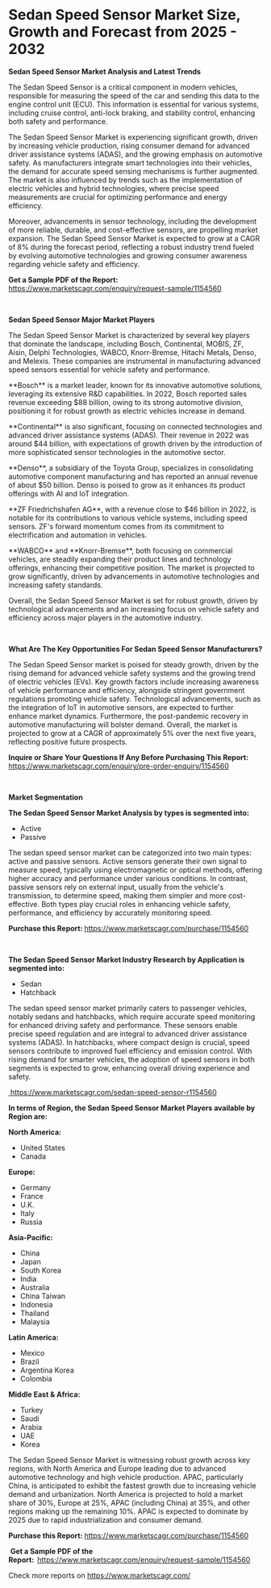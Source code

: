 <p><h1>Sedan Speed Sensor Market Size, Growth and Forecast from 2025 - 2032</h1></p><p><strong>Sedan Speed Sensor Market Analysis and Latest Trends</strong></p>
<p><p>The Sedan Speed Sensor is a critical component in modern vehicles, responsible for measuring the speed of the car and sending this data to the engine control unit (ECU). This information is essential for various systems, including cruise control, anti-lock braking, and stability control, enhancing both safety and performance.</p><p>The Sedan Speed Sensor Market is experiencing significant growth, driven by increasing vehicle production, rising consumer demand for advanced driver assistance systems (ADAS), and the growing emphasis on automotive safety. As manufacturers integrate smart technologies into their vehicles, the demand for accurate speed sensing mechanisms is further augmented. The market is also influenced by trends such as the implementation of electric vehicles and hybrid technologies, where precise speed measurements are crucial for optimizing performance and energy efficiency.</p><p>Moreover, advancements in sensor technology, including the development of more reliable, durable, and cost-effective sensors, are propelling market expansion. The Sedan Speed Sensor Market is expected to grow at a CAGR of 8% during the forecast period, reflecting a robust industry trend fueled by evolving automotive technologies and growing consumer awareness regarding vehicle safety and efficiency.</p></p>
<p><strong>Get a Sample PDF of the Report:&nbsp;</strong> <a href="https://www.marketscagr.com/enquiry/request-sample/1154560?utm_campaign=3510&utm_medium=2&utm_source=Github&utm_content=ia&utm_term=31032025&utm_id=sedan-speed-sensor">https://www.marketscagr.com/enquiry/request-sample/1154560</a></p>
<p>&nbsp;</p>
<p><strong>Sedan Speed Sensor Major Market Players</strong></p>
<p><p>The Sedan Speed Sensor Market is characterized by several key players that dominate the landscape, including Bosch, Continental, MOBIS, ZF, Aisin, Delphi Technologies, WABCO, Knorr-Bremse, Hitachi Metals, Denso, and Melexis. These companies are instrumental in manufacturing advanced speed sensors essential for vehicle safety and performance.</p><p>**Bosch** is a market leader, known for its innovative automotive solutions, leveraging its extensive R&D capabilities. In 2022, Bosch reported sales revenue exceeding $88 billion, owing to its strong automotive division, positioning it for robust growth as electric vehicles increase in demand.</p><p>**Continental** is also significant, focusing on connected technologies and advanced driver assistance systems (ADAS). Their revenue in 2022 was around $44 billion, with expectations of growth driven by the introduction of more sophisticated sensor technologies in the automotive sector.</p><p>**Denso**, a subsidiary of the Toyota Group, specializes in consolidating automotive component manufacturing and has reported an annual revenue of about $50 billion. Denso is poised to grow as it enhances its product offerings with AI and IoT integration.</p><p>**ZF Friedrichshafen AG**, with a revenue close to $46 billion in 2022, is notable for its contributions to various vehicle systems, including speed sensors. ZF's forward momentum comes from its commitment to electrification and automation in vehicles.</p><p>**WABCO** and **Knorr-Bremse**, both focusing on commercial vehicles, are steadily expanding their product lines and technology offerings, enhancing their competitive position. The market is projected to grow significantly, driven by advancements in automotive technologies and increasing safety standards.</p><p>Overall, the Sedan Speed Sensor Market is set for robust growth, driven by technological advancements and an increasing focus on vehicle safety and efficiency across major players in the automotive industry.</p></p>
<p>&nbsp;</p>
<p><strong>What Are The Key Opportunities For Sedan Speed Sensor Manufacturers?</strong></p>
<p><p>The Sedan Speed Sensor market is poised for steady growth, driven by the rising demand for advanced vehicle safety systems and the growing trend of electric vehicles (EVs). Key growth factors include increasing awareness of vehicle performance and efficiency, alongside stringent government regulations promoting vehicle safety. Technological advancements, such as the integration of IoT in automotive sensors, are expected to further enhance market dynamics. Furthermore, the post-pandemic recovery in automotive manufacturing will bolster demand. Overall, the market is projected to grow at a CAGR of approximately 5% over the next five years, reflecting positive future prospects.</p></p>
<p><strong>Inquire or Share Your Questions If Any Before Purchasing This Report:</strong> <a href="https://www.marketscagr.com/enquiry/pre-order-enquiry/1154560?utm_campaign=3510&utm_medium=2&utm_source=Github&utm_content=ia&utm_term=31032025&utm_id=sedan-speed-sensor">https://www.marketscagr.com/enquiry/pre-order-enquiry/1154560</a></p>
<p>&nbsp;</p>
<p><strong>Market Segmentation</strong></p>
<p><strong>The Sedan Speed Sensor Market Analysis by types is segmented into:</strong></p>
<p><ul><li>Active</li><li>Passive</li></ul></p>
<p><p>The sedan speed sensor market can be categorized into two main types: active and passive sensors. Active sensors generate their own signal to measure speed, typically using electromagnetic or optical methods, offering higher accuracy and performance under various conditions. In contrast, passive sensors rely on external input, usually from the vehicle's transmission, to determine speed, making them simpler and more cost-effective. Both types play crucial roles in enhancing vehicle safety, performance, and efficiency by accurately monitoring speed.</p></p>
<p><strong>Purchase this Report:&nbsp;</strong><a href="https://www.marketscagr.com/purchase/1154560?utm_campaign=3510&utm_medium=2&utm_source=Github&utm_content=ia&utm_term=31032025&utm_id=sedan-speed-sensor">https://www.marketscagr.com/purchase/1154560</a></p>
<p>&nbsp;</p>
<p><strong>The Sedan Speed Sensor Market Industry Research by Application is segmented into:</strong></p>
<p><ul><li>Sedan</li><li>Hatchback</li></ul></p>
<p><p>The sedan speed sensor market primarily caters to passenger vehicles, notably sedans and hatchbacks, which require accurate speed monitoring for enhanced driving safety and performance. These sensors enable precise speed regulation and are integral to advanced driver assistance systems (ADAS). In hatchbacks, where compact design is crucial, speed sensors contribute to improved fuel efficiency and emission control. With rising demand for smarter vehicles, the adoption of speed sensors in both segments is expected to grow, enhancing overall driving experience and safety.</p></p>
<p><a href="https://www.marketscagr.com/sedan-speed-sensor-r1154560?utm_campaign=3510&utm_medium=2&utm_source=Github&utm_content=ia&utm_term=31032025&utm_id=sedan-speed-sensor">&nbsp;https://www.marketscagr.com/sedan-speed-sensor-r1154560</a></p>
<p><strong>In terms of Region, the Sedan Speed Sensor Market Players available by Region are:</strong></p>
<p>
    <p> <strong> North America: </strong>
        <ul>
            <li>United States</li>
            <li>Canada</li>
        </ul>
        </p> 
    <p> <strong> Europe: </strong>
        <ul>
            <li>Germany</li>
            <li>France</li>
            <li>U.K.</li>
            <li>Italy</li>
            <li>Russia</li>
        </ul>
        </p> 
    <p> <strong> Asia-Pacific: </strong>
        <ul>
            <li>China</li>
            <li>Japan</li>
            <li>South Korea</li>
            <li>India</li>
            <li>Australia</li>
            <li>China Taiwan</li>
            <li>Indonesia</li>
            <li>Thailand</li>
            <li>Malaysia</li>
        </ul>
        </p> 
    <p> <strong> Latin America: </strong>
        <ul>
            <li>Mexico</li>
            <li>Brazil</li>
            <li>Argentina Korea</li>
            <li>Colombia</li>
        </ul>
        </p> 
    <p> <strong> Middle East & Africa: </strong>
        <ul>
            <li>Turkey</li>
            <li>Saudi</li>
            <li>Arabia</li>
            <li>UAE</li>
            <li>Korea</li>
        </ul>
    </p>
    </p>
<p><p>The Sedan Speed Sensor Market is witnessing robust growth across key regions, with North America and Europe leading due to advanced automotive technology and high vehicle production. APAC, particularly China, is anticipated to exhibit the fastest growth due to increasing vehicle demand and urbanization. North America is projected to hold a market share of 30%, Europe at 25%, APAC (including China) at 35%, and other regions making up the remaining 10%. APAC is expected to dominate by 2025 due to rapid industrialization and consumer demand.</p></p>
<p><strong>Purchase this Report: </strong><a href="https://www.marketscagr.com/purchase/1154560?utm_campaign=3510&utm_medium=2&utm_source=Github&utm_content=ia&utm_term=31032025&utm_id=sedan-speed-sensor">https://www.marketscagr.com/purchase/1154560</a></p>
<p>&nbsp;<strong>Get a Sample PDF of the Report:&nbsp;&nbsp;</strong><a href="https://www.marketscagr.com/enquiry/request-sample/1154560?utm_campaign=3510&utm_medium=2&utm_source=Github&utm_content=ia&utm_term=31032025&utm_id=sedan-speed-sensor">https://www.marketscagr.com/enquiry/request-sample/1154560</a></p>
<p><strong></strong></p>
<p>Check more reports on <a href="https://www.marketscagr.com/?utm_campaign=3510&utm_medium=2&utm_source=Github&utm_content=ia&utm_term=31032025&utm_id=sedan-speed-sensor">https://www.marketscagr.com/</a></p>